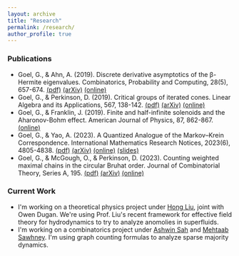 ```yaml
---
layout: archive
title: "Research"
permalink: /research/
author_profile: true
---
```


### Publications

* Goel, G., & Ahn, A. (2019). Discrete derivative asymptotics of the β-Hermite eigenvalues. Combinatorics, Probability and Computing, 28(5), 657-674.
[(pdf)](/files/1809.06804.pdf) [(arXiv)](https://arxiv.org/abs/1809.06804) [(online)](https://doi.org/10.1017/S0963548319000087)
* Goel, G., & Perkinson, D. (2019). Critical groups of iterated cones. Linear Algebra and its Applications, 567, 138-142.
[(pdf)](/files/1809.07379.pdf) [(arXiv)](https://arxiv.org/abs/1809.07379) [(online)](https://doi.org/10.1016/j.laa.2019.01.009)
* Goel, G., & Franklin, J. (2019). Finite and half-infinite solenoids and the Aharonov-Bohm effect. American Journal of Physics, 87, 862-867.
[(online)](https://doi.org/10.1119/1.5124814)
* Goel, G., & Yao, A. (2023). A Quantized Analogue of the Markov–Krein Correspondence. International Mathematics Research Notices, 2023(6), 4805-4838.
[(pdf)](/files/2011.10724.pdf) [(arXiv)](https://arxiv.org/abs/2011.10724) [(online)](https://doi.org/10.1093/imrn/rnac005) [(slides)](/files/presentation_v2.pdf)
* Goel, G., & McGough, O., & Perkinson, D. (2023). Counting weighted maximal chains in the circular Bruhat order. Journal of Combinatorial Theory, Series A, 195.
[(pdf)](/files/2108.03504.pdf) [(arXiv)](https://arxiv.org/abs/2108.03504) [(online)](https://doi.org/10.1016/j.jcta.2022.105709)

### Current Work

* I'm working on a theoretical physics project under [Hong Liu](https://physics.mit.edu/faculty/hong-liu/), joint with Owen Dugan. We're using Prof. Liu's recent framework for effective field theory for hydrodynamics to try to analyze anomolies in superfluids.
* I'm working on a combinatorics project under [Ashwin Sah](https://www.mit.edu/~asah/index.html) and [Mehtaab Sawhney](https://www.mit.edu/~msawhney/#). I'm using graph counting formulas to analyze sparse majority dynamics.
